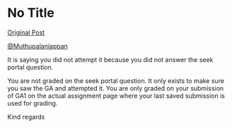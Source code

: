 # No Title

[Original Post](https://discourse.onlinedegree.iitm.ac.in/t/165396/2)

<p><a class="mention" href="/u/muthupalaniappan">@Muthupalaniappan</a></p>
<p>It is saying you did not attempt it because you did not answer the seek portal question.</p>
<p>You are not graded on the seek portal question. It only exists to make sure you saw the GA and attempted it. You are only graded on your submission of GA1 on the actual assignment page where your last saved submission is used for grading.</p>
<p>Kind regards</p>